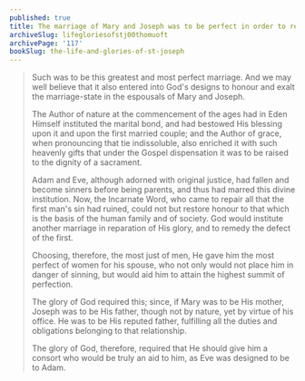 ```yaml
---
published: true
title: The marriage of Mary and Joseph was to be perfect in order to restore the honor due to marriage forfeited by Adam and Eve
archiveSlug: lifegloriesofstj00thomuoft
archivePage: '117'
bookSlug: the-life-and-glories-of-st-joseph
---
```


> Such was to be this greatest and most perfect marriage. And we may well believe that it also entered into God's designs to honour and exalt the marriage-state in the espousals of Mary and Joseph.
>
> The Author of nature at the commencement of the ages had in Eden Himself instituted the marital bond, and had bestowed His blessing upon it and upon the first married couple; and the Author of grace, when pronouncing that tie indissoluble, also enriched it with such heavenly gifts that under the Gospel dispensation it was to be raised to the dignity of a sacrament.
>
> Adam and Eve, although adorned with original justice, had fallen and become sinners before being parents, and thus had marred this divine institution. Now, the Incarnate Word, who came to repair all that the first man's sin had ruined, could not but restore honour to that which is the basis of the human family and of society. God would institute another marriage in reparation of His glory, and to remedy the defect of the first.
>
> Choosing, therefore, the most just of men, He gave him the most perfect of women for his spouse, who not only would not place him in danger of sinning, but would aid him to attain the highest summit of perfection.
>
> The glory of God required this; since, if Mary was to be His mother, Joseph was to be His father, though not by nature, yet by virtue of his office. He was to be His reputed father, fulfilling all the duties and obligations belonging to that relationship.
>
> The glory of God, therefore, required that He should give him a consort who would be truly an aid to him, as Eve was designed to be to Adam.
